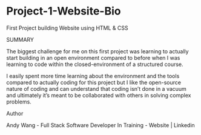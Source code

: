 # Project-1-Website-Bio


First Project building Website using HTML &amp; CSS


SUMMARY

The biggest challenge for me on this first project was learning to actually start building in an open environment compared to before when I was learning to code within the closed-environment of a structured course.  

I easily spent more time learning about the environment and the tools compared to actually coding for this project but I like the open-source nature of coding and can understand that coding isn’t done in a vacuum and ultimately it’s meant to be collaborated with others in solving complex problems.

Author

Andy Wang - Full Stack Software Developer In Training - Website | Linkedin
